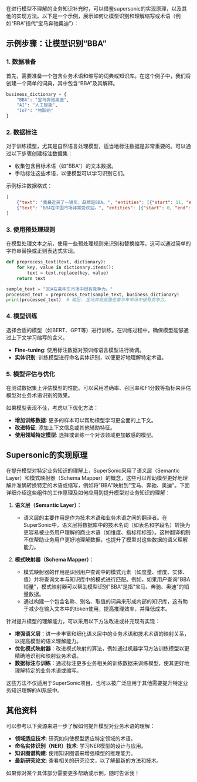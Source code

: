 在进行模型不理解的业务知识补充时，可以借鉴supersonic的实现原理，以及其他的实现方法。以下是一个示例，展示如何让模型识别和理解缩写或术语（例如“BBA”指代“宝马奔驰奥迪”）：

## 示例步骤：让模型识别“BBA”

### 1. 数据准备

首先，需要准备一个包含业务术语和缩写的词典或知识库。在这个例子中，我们将创建一个简单的词典，其中包含“BBA”及其解释。

```python
business_dictionary = {
    "BBA": "宝马奔驰奥迪",
    "AI": "人工智能",
    "IoT": "物联网"
}
```

### 2. 数据标注

对于训练模型，尤其是自然语言处理模型，适当地标注数据是非常重要的。可以通过以下步骤创建标注数据集：

- 收集包含目标术语（如“BBA”）的文本数据。
- 手动标注这些术语，以便模型可以学习识别它们。

示例标注数据格式：

```json
[
    {"text": "我最近买了一辆车，品牌是BBA。", "entities": [{"start": 11, "end": 14, "label": "CAR_BRAND"}]},
    {"text": "BBA在中国市场非常受欢迎。", "entities": [{"start": 0, "end": 3, "label": "CAR_BRAND"}]}
]
```

### 3. 使用预处理规则

在模型处理文本之前，使用一些预处理规则来识别和替换缩写。这可以通过简单的字符串替换或正则表达式实现。

```python
def preprocess_text(text, dictionary):
    for key, value in dictionary.items():
        text = text.replace(key, value)
    return text

sample_text = "BBA在豪华车市场中很有竞争力。"
processed_text = preprocess_text(sample_text, business_dictionary)
print(processed_text)  # 输出: 宝马奔驰奥迪在豪华车市场中很有竞争力。
```

### 4. 模型训练

选择合适的模型（如BERT、GPT等）进行训练。在训练过程中，确保模型能够通过上下文学习缩写的含义。

- **Fine-tuning**: 使用标注数据对预训练语言模型进行微调。
- **实体识别**: 训练模型进行命名实体识别，以便更好地理解特定术语。

### 5. 模型评估与优化

在测试数据集上评估模型的性能。可以采用准确率、召回率和F1分数等指标来评估模型对业务术语识别的效果。

如果模型表现不佳，考虑以下优化方法：

- **增加训练数据**: 更多的样本可以帮助模型学习更全面的上下文。
- **改进特征**: 添加上下文信息或其他辅助特征。
- **使用领域特定模型**: 选择或训练一个对该领域更加敏感的模型。

## Supersonic的实现原理

在提升模型对特定业务知识的理解上，SuperSonic采用了语义层（Semantic Layer）和模式映射器（Schema Mapper）的概念，这些可以帮助模型更好地理解并准确转换特定的术语或缩写，例如将"BBA"映射到"宝马、奔驰、奥迪"。下面详细介绍这些组件的工作原理及如何应用到提升模型对业务知识的理解：

1. **语义层（Semantic Layer）**：
   - 语义层的主要作用是作为技术术语和业务术语之间的翻译者。在SuperSonic中，语义层将数据库中的技术名词（如表名和字段名）转换为更容易被业务用户理解的商业术语（如维度、指标和标签）。这种翻译机制不仅帮助业务用户更好地理解数据，也提升了模型对这些数据的语义理解能力。

2. **模式映射器（Schema Mapper）**：
   - 模式映射器的作用是识别用户查询中的模式元素（如度量、维度、实体、值）并将查询文本与知识库中的模式进行匹配。例如，如果用户查询"BBA销量"，模式映射器可以帮助模型识别"BBA"是指"宝马、奔驰、奥迪"的销量数据。
   - 通过构建一个包含名称、别名、取值的词典来形成内部的知识库，这有助于减少在输入文本中的token使用，提高推理效率，并降低成本。

针对提升模型的理解能力，可以采用以下方法改进或补充现有实现：
- **增强语义层**：进一步丰富和细化语义层中的业务术语和技术术语的映射关系，以提高模型的语义理解能力。
- **优化模式映射器**：改进模式映射的算法，例如通过机器学习方法训练模型以更精确地识别和映射业务术语。
- **数据标注与训练**：通过标注更多业务相关的训练数据来训练模型，使其更好地理解特定的业务术语或缩写。

这些方法不仅适用于SuperSonic项目，也可以被广泛应用于其他需要提升特定业务知识理解的AI系统中。

## 其他资料

可以参考以下资源来进一步了解如何提升模型对业务术语的理解：

- **领域适应技术**: 研究如何使模型适应特定领域的术语。
- **命名实体识别（NER）技术**: 学习NER模型的设计与应用。
- **知识图谱构建**: 使用知识图谱来增强模型的推理能力。
- **最新研究论文**: 查看相关的研究论文，以了解最新的方法和技术。

如果你对某个具体部分需要更多帮助或示例，随时告诉我！